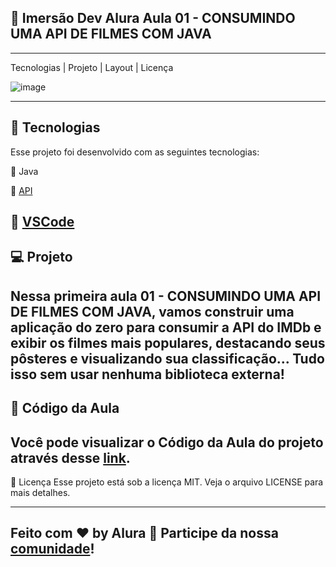 ## 🔑 Imersão Dev Alura Aula 01 - CONSUMINDO UMA API DE FILMES COM JAVA
*****************************************************************************
Tecnologias   |    Projeto   |    Layout   |    Licença

![image](https://user-images.githubusercontent.com/72118415/229328481-5ed171a0-23a0-49e8-8a9a-c56bc26d30e1.png)

------------------------------------------------------------------------------------------------------------------
## 🚀 Tecnologias
Esse projeto foi desenvolvido com as seguintes tecnologias:

📌 Java

📌 [API](https://raw.githubusercontent.com/alura-cursos/imersao-java-2-api/main/TopMovies.json)

📌 [VSCode](https://code.visualstudio.com/docs/languages/java#_install-visual-studio-code-for-java)
------------------------------------------------------------------------------------------------------------------
## 💻 Projeto

Nessa primeira aula 01 - CONSUMINDO UMA API DE FILMES COM JAVA, vamos construir uma aplicação do zero para consumir a API do IMDb e exibir os filmes mais populares, destacando seus pôsteres e visualizando sua classificação... Tudo isso sem usar nenhuma biblioteca externa!
----------------------------------------------------------------------------------------------------------------
## 🔖 Código da Aula 

Você pode visualizar o Código da Aula do projeto através desse [link](https://github.com/alura-cursos/imersao-java-2/tree/aula1). 
-------------------------------------------------------------------------------------------------------------
📝 Licença
Esse projeto está sob a licença MIT. Veja o arquivo LICENSE para mais detalhes.

-----------------------------------------------------------------------------------------------------------------

## Feito com ♥ by Alura 👋 Participe da nossa [comunidade](https://discord.com/invite/TXZzfT5YUP)!

